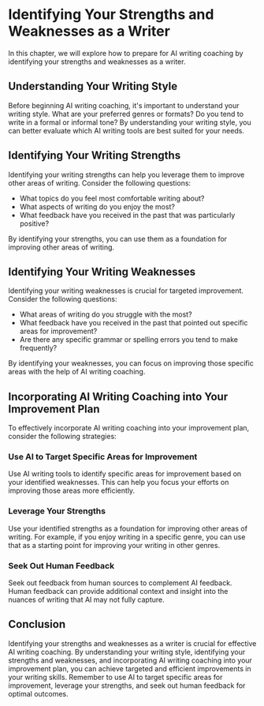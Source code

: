 Identifying Your Strengths and Weaknesses as a Writer
=================================================================================================

In this chapter, we will explore how to prepare for AI writing coaching by identifying your strengths and weaknesses as a writer.

Understanding Your Writing Style
--------------------------------

Before beginning AI writing coaching, it's important to understand your writing style. What are your preferred genres or formats? Do you tend to write in a formal or informal tone? By understanding your writing style, you can better evaluate which AI writing tools are best suited for your needs.

Identifying Your Writing Strengths
----------------------------------

Identifying your writing strengths can help you leverage them to improve other areas of writing. Consider the following questions:

* What topics do you feel most comfortable writing about?
* What aspects of writing do you enjoy the most?
* What feedback have you received in the past that was particularly positive?

By identifying your strengths, you can use them as a foundation for improving other areas of writing.

Identifying Your Writing Weaknesses
-----------------------------------

Identifying your writing weaknesses is crucial for targeted improvement. Consider the following questions:

* What areas of writing do you struggle with the most?
* What feedback have you received in the past that pointed out specific areas for improvement?
* Are there any specific grammar or spelling errors you tend to make frequently?

By identifying your weaknesses, you can focus on improving those specific areas with the help of AI writing coaching.

Incorporating AI Writing Coaching into Your Improvement Plan
------------------------------------------------------------

To effectively incorporate AI writing coaching into your improvement plan, consider the following strategies:

### Use AI to Target Specific Areas for Improvement

Use AI writing tools to identify specific areas for improvement based on your identified weaknesses. This can help you focus your efforts on improving those areas more efficiently.

### Leverage Your Strengths

Use your identified strengths as a foundation for improving other areas of writing. For example, if you enjoy writing in a specific genre, you can use that as a starting point for improving your writing in other genres.

### Seek Out Human Feedback

Seek out feedback from human sources to complement AI feedback. Human feedback can provide additional context and insight into the nuances of writing that AI may not fully capture.

Conclusion
----------

Identifying your strengths and weaknesses as a writer is crucial for effective AI writing coaching. By understanding your writing style, identifying your strengths and weaknesses, and incorporating AI writing coaching into your improvement plan, you can achieve targeted and efficient improvements in your writing skills. Remember to use AI to target specific areas for improvement, leverage your strengths, and seek out human feedback for optimal outcomes.
